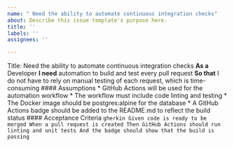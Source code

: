 ```yaml
---
name: " Need the ability to automate continuous integration checks"
about: Describe this issue template's purpose here.
title: ''
labels: ''
assignees: ''

---
```


Title: Need the ability to automate continuous integration checks
    **As a** Developer
    **I need** automation to build and test every pull request
    **So that** I do not have to rely on manual testing of each request, which is time-consuming
    #### Assumptions
    * GitHub Actions will be used for the automation workflow
    * The workflow must include code linting and testing 
    * The Docker image should be postgres:alpine for the database
    * A GitHub Actions badge should be added to the README.md to reflect the build status
    #### Acceptance Criteria
    ```gherkin
    Given code is ready to be merged
    When a pull request is created
    Then GitHub Actions should run linting and unit tests
    And the badge should show that the build is passing
    ```
